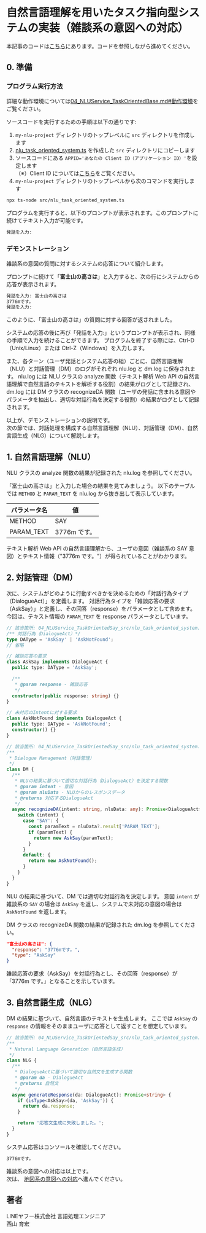 # 自然言語理解を用いたタスク指向型システムの実装（雑談系の意図への対応）

本記事のコードは[こちら](./04_NLUService_TaskOrientedSay_src/nlu_task_oriented_system.ts)にあります。コードを参照しながら進めてください。

## 0. 準備

### プログラム実行方法

詳細な動作環境については[04_NLUService_TaskOrientedBase.md#動作環境](./04_NLUService_TaskOrientedBase.md#動作環境)をご覧ください。

ソースコードを実行するための手順は以下の通りです:

1. `my-nlu-project` ディレクトリのトップレベルに `src` ディレクトリを作成します
2. [nlu_task_oriented_system.ts](./04_NLUService_TaskOrientedSay_src/nlu_task_oriented_system.ts) を作成した `src` ディレクトリにコピーします
3. ソースコードにある `APPID='あなたの Client ID（アプリケーション ID）'`を設定します  
   （※）Client ID については[こちら](../02_API_Specifications/00_Overview.md#client-id%E3%82%A2%E3%83%97%E3%83%AA%E3%82%B1%E3%83%BC%E3%82%B7%E3%83%A7%E3%83%B3id)をご覧ください。
4. `my-nlu-project` ディレクトリのトップレベルから次のコマンドを実行します

```bash
npx ts-node src/nlu_task_oriented_system.ts
```

プログラムを実行すると、以下のプロンプトが表示されます。このプロンプトに続けてテキスト入力が可能です。

```bash
発話を入力:
```

### デモンストレーション

雑談系の意図の質問に対するシステムの応答について紹介します。

プロンプトに続けて「**富士山の高さは**」と入力すると、次の行にシステムからの応答が表示されます。

```bash
発話を入力: 富士山の高さは
3776mです。
発話を入力:
```

このように、「富士山の高さは」の質問に対する回答が返されました。

システムの応答の後に再び「発話を入力:」というプロンプトが表示され、同様の手順で入力を続けることができます。
プログラムを終了する際には、Ctrl-D（Unix/Linux）または Ctrl-Z（Windows）を入力します。

また、各ターン（ユーザ発話とシステム応答の組）ごとに、自然言語理解（NLU）と対話管理（DM）のログがそれぞれ nlu.log と dm.log に保存されます。
nlu.log には NLU クラスの analyze 関数（テキスト解析 Web API の自然言語理解で自然言語のテキストを解析する役割）の結果がログとして記録され、
dm.log には DM クラスの recognizeDA 関数（ユーザの発話に含まれる意図やパラメータを抽出し、適切な対話行為を決定する役割）の結果がログとして記録されます。

以上が、デモンストレーションの説明です。  
次の節では、対話処理を構成する自然言語理解（NLU）、対話管理（DM）、自然言語生成（NLG）について解説します。

## 1. 自然言語理解（NLU）

NLU クラスの analyze 関数の結果が記録された nlu.log を参照してください。

「富士山の高さは」と入力した場合の結果を見てみましょう。
以下のテーブルでは `METHOD` と `PARAM_TEXT` を nlu.log から抜き出して表示しています。

| パラメータ名 | 値           |
| ------------ | ------------ |
| METHOD       | SAY          |
| PARAM_TEXT   | 3776m です。 |

テキスト解析 Web API の自然言語理解から、ユーザの意図（雑談系の SAY 意図）とテキスト情報（"3776m です。"）が得られていることがわかります。

## 2. 対話管理（DM）

次に、システムがどのように行動すべきかを決めるための「対話行為タイプ（DialogueAct）」を定義します。
対話行為タイプを「雑談応答の要求（AskSay）」と定義し、その回答（response）をパラメータとして含めます。
今回は、テキスト情報の `PARAM_TEXT` を response パラメータとしています。

```ts
// 該当箇所: 04_NLUService_TaskOrientedSay_src/nlu_task_oriented_system.tsのl6-l26
/** 対話行為（DialogueAct）*/
type DAType = 'AskSay' | 'AskNotFound';
// 省略

// 雑談応答の要求
class AskSay implements DialogueAct {
  public type: DAType = 'AskSay';

  /**
   * @param response - 雑談応答
   */
  constructor(public response: string) {}
}

// 未対応のIntentに対する要求
class AskNotFound implements DialogueAct {
  public type: DAType = 'AskNotFound';
  constructor() {}
}

// 該当箇所: 04_NLUService_TaskOrientedSay_src/nlu_task_oriented_system.tsのl112-l135
/**
 * Dialogue Management（対話管理）
 */
class DM {
  /**
   * NLUの結果に基づいて適切な対話行為（DialogueAct）を決定する関数
   * @param intent - 意図
   * @param nluData - NLUからのレスポンスデータ
   * @returns 対応するDialogueAct
   */
  async recognizeDA(intent: string, nluData: any): Promise<DialogueAct> {
    switch (intent) {
      case 'SAY': {
        const paramText = nluData?.result['PARAM_TEXT'];
        if (paramText) {
          return new AskSay(paramText);
        }
      }
      default: {
        return new AskNotFound();
      }
    }
  }
}
```

NLU の結果に基づいて、DM では適切な対話行為を決定します。
意図 `intent` が雑談系の `SAY` の場合は `AskSay` を返し、システムで未対応の意図の場合は `AskNotFound` を返します。

DM クラスの recognizeDA 関数の結果が記録された dm.log を参照してください。

```json
"富士山の高さは": {
  "response": "3776mです。",
  "type": "AskSay"
}
```

雑談応答の要求（AskSay）を対話行為とし、その回答（response）が「3776m です。」となることを示しています。

## 3. 自然言語生成（NLG）

DM の結果に基づいて、自然言語のテキストを生成します。
ここでは `AskSay` の `response` の情報をそのままユーザに応答として返すことを想定しています。

```ts
// 該当箇所: 04_NLUService_TaskOrientedSay_src/nlu_task_oriented_system.tsのl137-l153
/**
 * Natural Language Generation（自然言語生成）
 */
class NLG {
  /**
   * DialogueActに基づいて適切な自然文を生成する関数
   * @param da - DialogueAct
   * @returns 自然文
   */
  async generateResponse(da: DialogueAct): Promise<string> {
    if (isType<AskSay>(da, 'AskSay')) {
      return da.response;
    }

    return '応答文生成に失敗しました。';
  }
}
```

システム応答はコンソールを確認してください。

```bash
3776mです。
```

雑談系の意図への対応は以上です。  
次は、 [地図系の意図への対応](./04_NLUService_TaskOrientedMap.md)へ進んでください。

## 著者

LINEヤフー株式会社 言語処理エンジニア  
西山 育宏
